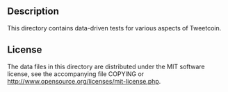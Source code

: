 Description
------------

This directory contains data-driven tests for various aspects of Tweetcoin.

License
--------

The data files in this directory are distributed under the MIT software
license, see the accompanying file COPYING or
http://www.opensource.org/licenses/mit-license.php.

